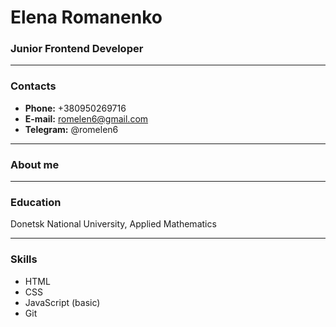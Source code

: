 # Elena Romanenko

### Junior Frontend Developer
-----
### Contacts
* **Phone:** +380950269716
* **E-mail:** romelen6@gmail.com
* **Telegram:** @romelen6
-----
### About me
-----
### Education
Donetsk National University, Applied Mathematics

-----
### Skills
* HTML
* CSS
* JavaScript (basic)
* Git
